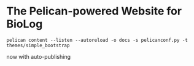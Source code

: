 # The Pelican-powered Website for BioLog

`pelican content --listen --autoreload -o docs -s pelicanconf.py -t themes/simple_bootstrap`

now with auto-publishing

